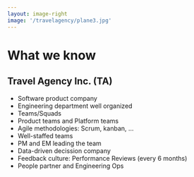 ```yaml
---
layout: image-right
image: '/travelagency/plane3.jpg'
---
```


# What we know 
## Travel Agency Inc. (TA)

* Software product company
* Engineering department well organized
* Teams/Squads
* Product teams and Platform teams
* Agile methodologies: Scrum, kanban, ...
* Well-staffed teams
* PM and EM leading the team
* Data-driven decission company
* Feedback culture: Performance Reviews (every 6 months)
* People partner and Engineering Ops